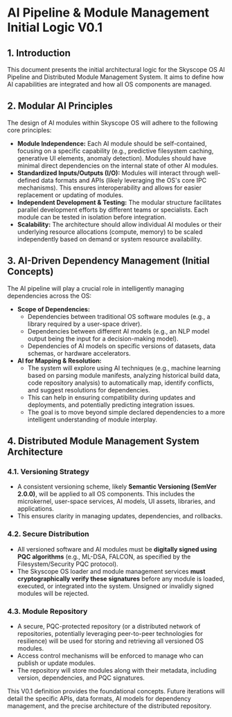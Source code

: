 # AI Pipeline & Module Management Initial Logic V0.1

## 1. Introduction
This document presents the initial architectural logic for the Skyscope OS AI Pipeline and Distributed Module Management System. It aims to define how AI capabilities are integrated and how all OS components are managed.

## 2. Modular AI Principles
The design of AI modules within Skyscope OS will adhere to the following core principles:

*   **Module Independence:** Each AI module should be self-contained, focusing on a specific capability (e.g., predictive filesystem caching, generative UI elements, anomaly detection). Modules should have minimal direct dependencies on the internal state of other AI modules.
*   **Standardized Inputs/Outputs (I/O):** Modules will interact through well-defined data formats and APIs (likely leveraging the OS's core IPC mechanisms). This ensures interoperability and allows for easier replacement or updating of modules.
*   **Independent Development & Testing:** The modular structure facilitates parallel development efforts by different teams or specialists. Each module can be tested in isolation before integration.
*   **Scalability:** The architecture should allow individual AI modules or their underlying resource allocations (compute, memory) to be scaled independently based on demand or system resource availability.

## 3. AI-Driven Dependency Management (Initial Concepts)
The AI pipeline will play a crucial role in intelligently managing dependencies across the OS:

*   **Scope of Dependencies:**
    *   Dependencies between traditional OS software modules (e.g., a library required by a user-space driver).
    *   Dependencies between different AI models (e.g., an NLP model output being the input for a decision-making model).
    *   Dependencies of AI models on specific versions of datasets, data schemas, or hardware accelerators.
*   **AI for Mapping & Resolution:**
    *   The system will explore using AI techniques (e.g., machine learning based on parsing module manifests, analyzing historical build data, code repository analysis) to automatically map, identify conflicts, and suggest resolutions for dependencies.
    *   This can help in ensuring compatibility during updates and deployments, and potentially predicting integration issues.
    *   The goal is to move beyond simple declared dependencies to a more intelligent understanding of module interplay.

## 4. Distributed Module Management System Architecture

### 4.1. Versioning Strategy
*   A consistent versioning scheme, likely **Semantic Versioning (SemVer 2.0.0)**, will be applied to all OS components. This includes the microkernel, user-space services, AI models, UI assets, libraries, and applications.
*   This ensures clarity in managing updates, dependencies, and rollbacks.

### 4.2. Secure Distribution
*   All versioned software and AI modules must be **digitally signed using PQC algorithms** (e.g., ML-DSA, FALCON, as specified by the Filesystem/Security PQC protocol).
*   The Skyscope OS loader and module management services **must cryptographically verify these signatures** before any module is loaded, executed, or integrated into the system. Unsigned or invalidly signed modules will be rejected.

### 4.3. Module Repository
*   A secure, PQC-protected repository (or a distributed network of repositories, potentially leveraging peer-to-peer technologies for resilience) will be used for storing and retrieving all versioned OS modules.
*   Access control mechanisms will be enforced to manage who can publish or update modules.
*   The repository will store modules along with their metadata, including version, dependencies, and PQC signatures.

This V0.1 definition provides the foundational concepts. Future iterations will detail the specific APIs, data formats, AI models for dependency management, and the precise architecture of the distributed repository.

